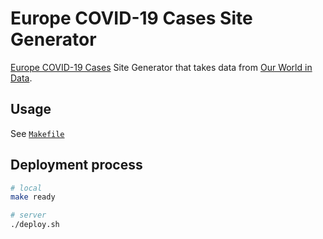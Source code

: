 Europe COVID-19 Cases Site Generator
===

[Europe COVID-19 Cases](https://europecorona.com/) Site Generator that takes data from [Our World in Data](https://ourworldindata.org/).

Usage
---

See [`Makefile`](https://github.com/Sangdol/corona-project/blob/master/makefile)

Deployment process
---

```sh
# local
make ready

# server
./deploy.sh
```
